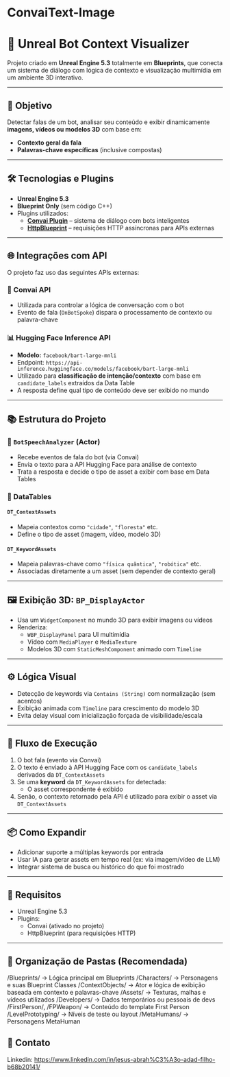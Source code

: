 # ConvaiText-Image
# 🔮 Unreal Bot Context Visualizer

Projeto criado em **Unreal Engine 5.3** totalmente em **Blueprints**, que conecta um sistema de diálogo com lógica de contexto e visualização multimídia em um ambiente 3D interativo.

---

## 🎯 Objetivo

Detectar falas de um bot, analisar seu conteúdo e exibir dinamicamente **imagens, vídeos ou modelos 3D** com base em:

- **Contexto geral da fala**
- **Palavras-chave específicas** (inclusive compostas)

---

## 🛠️ Tecnologias e Plugins

- **Unreal Engine 5.3**
- **Blueprint Only** (sem código C++)
- Plugins utilizados:
  - [**Convai Plugin**](https://www.convai.com/) – sistema de diálogo com bots inteligentes
  - [**HttpBlueprint**](https://www.unrealengine.com/marketplace/en-US/product/http-request-blueprints) – requisições HTTP assíncronas para APIs externas

---

## 🌐 Integrações com API

O projeto faz uso das seguintes APIs externas:

### 🤖 Convai API
- Utilizada para controlar a lógica de conversação com o bot
- Evento de fala (`OnBotSpoke`) dispara o processamento de contexto ou palavra-chave

### 📊 Hugging Face Inference API
- **Modelo:** `facebook/bart-large-mnli`
- Endpoint: `https://api-inference.huggingface.co/models/facebook/bart-large-mnli`
- Utilizado para **classificação de intenção/contexto** com base em `candidate_labels` extraídos da Data Table
- A resposta define qual tipo de conteúdo deve ser exibido no mundo

---

## 📚 Estrutura do Projeto

### 🎤 `BotSpeechAnalyzer` (Actor)

- Recebe eventos de fala do bot (via Convai)
- Envia o texto para a API Hugging Face para análise de contexto
- Trata a resposta e decide o tipo de asset a exibir com base em Data Tables

### 🧠 DataTables

#### `DT_ContextAssets`

- Mapeia contextos como `"cidade"`, `"floresta"` etc.
- Define o tipo de asset (imagem, vídeo, modelo 3D)

#### `DT_KeywordAssets`

- Mapeia palavras-chave como `"física quântica"`, `"robótica"` etc.
- Associadas diretamente a um asset (sem depender de contexto geral)

---

## 🖼️ Exibição 3D: `BP_DisplayActor`

- Usa um `WidgetComponent` no mundo 3D para exibir imagens ou vídeos
- Renderiza:
  - `WBP_DisplayPanel` para UI multimídia
  - Vídeo com `MediaPlayer` e `MediaTexture`
  - Modelos 3D com `StaticMeshComponent` animado com `Timeline`

---

## ⚙️ Lógica Visual

- Detecção de keywords via `Contains (String)` com normalização (sem acentos)
- Exibição animada com `Timeline` para crescimento do modelo 3D
- Evita delay visual com inicialização forçada de visibilidade/escala

---

## 🔄 Fluxo de Execução

1. O bot fala (evento via Convai)
2. O texto é enviado à API Hugging Face com os `candidate_labels` derivados da `DT_ContextAssets`
3. Se uma **keyword** da `DT_KeywordAssets` for detectada:
   - O asset correspondente é exibido
4. Senão, o contexto retornado pela API é utilizado para exibir o asset via `DT_ContextAssets`

---

## 📦 Como Expandir

- Adicionar suporte a múltiplas keywords por entrada
- Usar IA para gerar assets em tempo real (ex: via imagem/vídeo de LLM)
- Integrar sistema de busca ou histórico do que foi mostrado

---

## 🧪 Requisitos

- Unreal Engine 5.3
- Plugins:
  - Convai (ativado no projeto)
  - HttpBlueprint (para requisições HTTP)

---

## 📂 Organização de Pastas (Recomendada)

/Blueprints/               → Lógica principal em Blueprints
/Characters/               → Personagens e suas Blueprint Classes
/ContextObjects/           → Ator e lógica de exibição baseada em contexto e palavras-chave
/Assets/                   → Texturas, malhas e vídeos utilizados
/Developers/               → Dados temporários ou pessoais de devs
/FirstPerson/, /FPWeapon/  → Conteúdo do template First Person
/LevelPrototyping/         → Níveis de teste ou layout
/MetaHumans/               → Personagens MetaHuman

## 📧 Contato

Linkedin: https://www.linkedin.com/in/jesus-abrah%C3%A3o-adad-filho-b68b20141/